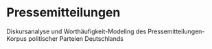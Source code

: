 # Pressemitteilungen
Diskursanalyse und Worthäufigkeit-Modeling des Pressemitteilungen-Korpus politischer Parteien Deutschlands
